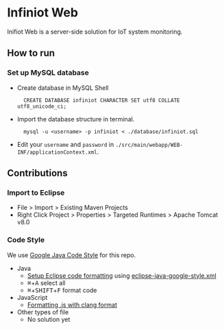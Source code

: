 # Infiniot Web

Inifiot Web is a server-side solution for IoT system monitoring.

## How to run

### Set up MySQL database

* Create database in MySQL Shell

        CREATE DATABASE infiniot CHARACTER SET utf8 COLLATE utf8_unicode_ci;

* Import the database structure in terminal.

        mysql -u <username> -p infiniot < ./database/infiniot.sql

* Edit your `username` and `password` in
  `./src/main/webapp/WEB-INF/applicationContext.xml`.

## Contributions

### Import to Eclipse

* File > Import > Existing Maven Projects
* Right Click Project > Properties > Targeted Runtimes > Apache Tomcat v8.0

### Code Style

We use [Google Java Code Style][style-java] for this repo.

* Java
  * [Setup Eclipse code formatting][so-format] using
    [eclipse-java-google-style.xml][style-eclipse]
  * <kbd>⌘</kbd>+<kbd>A</kbd> select all
  * <kbd>⌘</kbd>+<kbd>SHIFT</kbd>+<kbd>F</kbd> format code
* JavaScript
  * [Formatting .js with clang format][js-format]
* Other types of file
  * No solution yet

[js-format]: https://github.com/google/closure-library/wiki/Formatting-.js-with-clang-format
[so-format]: http://stackoverflow.com/questions/1601793/how-do-i-modify-eclipse-code-formatting
[style-java]: https://google.github.io/styleguide/javaguide.html
[style-eclipse]: https://github.com/google/styleguide/blob/gh-pages/eclipse-java-google-style.xml

